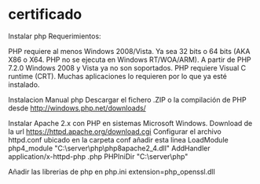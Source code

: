 # certificado

Instalar php Requerimientos:

PHP requiere al menos Windows 2008/Vista. Ya sea 32 bits o 64 bits (AKA X86 o X64. PHP no se ejecuta en Windows RT/WOA/ARM). A partir de PHP 7.2.0 Windows 2008 y Vista ya no son soportados.
PHP requiere Visual C runtime (CRT). Muchas aplicaciones lo requieren por lo que ya esté instalado. 

Instalacion Manual php
Descargar el fichero .ZIP o la compilación de PHP desde http://windows.php.net/downloads/

Instalar Apache 2.x con PHP en sistemas Microsoft Windows. 
  Download de la url https://httpd.apache.org/download.cgi
  Configurar el archivo httpd.conf ubicado en la carpeta conf
  añadir esta linea
  LoadModule php4_module "C:\server\php\php8apache2_4.dll"
  AddHandler application/x-httpd-php .php
  PHPIniDir "C:\server\php"
  
 Añadir las librerias de php en php.ini
 extension=php_openssl.dll
 
 
 
